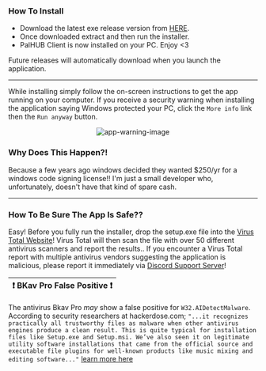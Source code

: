 
### How To Install
- Download the latest exe release version from [HERE](https://github.com/Dekita/palhub-client/releases). 
- Once downloaded extract and then run the installer.
- PalHUB Client is now installed on your PC. Enjoy <3

Future releases will automatically download when you launch the application. 
<hr class="mt-1">

While installing simply follow the on-screen instructions to get the app running on your computer. If you receive a security warning when installing the application saying Windows protected your PC, click the `More info` link then the `Run anyway` button.
<div align="center">
    <img style="max-height: 256px; width: auto;" src="/resources/images/app-warning.png" title="app-warning-image" />
</div>


### Why Does This Happen?! 
Because a few years ago windows decided they wanted $250/yr for a windows code signing license!! I'm just a small developer who, unfortunately, doesn't have that kind of spare cash. 

<hr class="mt-1">

### How To Be Sure The App Is Safe??
Easy! Before you fully run the installer, drop the setup.exe file into the [Virus Total Website](https://www.virustotal.com)! Virus Total will then scan the file with over 50 different antivirus scanners and report the results.. If you encounter a Virus Total report with multiple antivirus vendors suggesting the application is malicious, please report it immediately via [Discord Support Server](https://discord.gg/WyTdramBkm)! 

| :exclamation: BKav Pro False Positive :exclamation: |
|---|
The antivirus Bkav Pro *may* show a false positive for `W32.AIDetectMalware`. According to security researchers at hackerdose.com; 
`"...it recognizes practically all trustworthy files as malware when other antivirus engines produce a clean result. This is quite typical for installation files like Setup.exe and Setup.msi. We’ve also seen it on legitimate utility software installations that came from the official source and executable file plugins for well-known products like music mixing and editing software..."` 
[learn more here](https://hackerdose.com/malware/w32-aidetectmalware-bkav-pro/)

